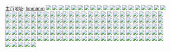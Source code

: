 主页地址: [limmimm](https://weibo.com/u/2876790695) 
![](https://wx4.sinaimg.cn/mw2000/ab7857a7ly1h9pehaqwqtj20rs3h4ajz.jpg) 
![](https://wx4.sinaimg.cn/mw2000/ab7857a7ly1h9o6uf5zuwj20ty0r0dzk.jpg) 
![](https://wx4.sinaimg.cn/mw2000/ab7857a7ly1h9lpda9evjj21yc0wiqhg.jpg) 
![](https://wx4.sinaimg.cn/mw2000/ab7857a7ly1h9bq7pu828j20zk0qon5a.jpg) 
![](https://wx4.sinaimg.cn/mw2000/ab7857a7ly1h9bq7q7b9ij20zk0qok01.jpg) 
![](https://wx4.sinaimg.cn/mw2000/ab7857a7ly1h9bq7qle63j20zk0qown0.jpg) 
![](https://wx4.sinaimg.cn/mw2000/ab7857a7ly1h9bq7rtj3fj20qo0zkthl.jpg) 
![](https://wx4.sinaimg.cn/mw2000/ab7857a7ly1h8wu59lnwfj21hc0u0qi2.jpg) 
![](https://wx4.sinaimg.cn/mw2000/ab7857a7ly1h8ph7f1ve7j21r80sggqt.jpg) 
![](https://wx4.sinaimg.cn/mw2000/ab7857a7ly1h8ph7epb9cj21rk0tagr4.jpg) 
![](https://wx4.sinaimg.cn/mw2000/ab7857a7ly1h8ds90pflzj21sc1sc1kx.jpg) 
![](https://wx4.sinaimg.cn/mw2000/ab7857a7ly1h82mzhfui0j22c0340hdt.jpg) 
![](https://wx4.sinaimg.cn/mw2000/ab7857a7ly1h82mzjrrlfj22c0340b2a.jpg) 
![](https://wx4.sinaimg.cn/mw2000/ab7857a7ly1h82mzlrtuaj22c03401ky.jpg) 
![](https://wx4.sinaimg.cn/mw2000/ab7857a7ly1h82mzmntdoj21sc2ds7wi.jpg) 
![](https://wx4.sinaimg.cn/mw2000/ab7857a7ly1h82mznmi7oj229s2lr1ky.jpg) 
![](https://wx4.sinaimg.cn/mw2000/ab7857a7ly1h82mzoao0oj22c03407wi.jpg) 
![](https://wx4.sinaimg.cn/mw2000/ab7857a7ly1h82mzpn1bbj21o02yoe83.jpg) 
![](https://wx4.sinaimg.cn/mw2000/ab7857a7ly1h82mzgwxxkj21o02yoqv6.jpg) 
![](https://wx4.sinaimg.cn/mw2000/ab7857a7ly1h82mzqpd7zj21o02yob2b.jpg) 
![](https://wx4.sinaimg.cn/mw2000/ab7857a7ly1h7xk5iu9j6j20tu13u476.jpg) 
![](https://wx4.sinaimg.cn/mw2000/ab7857a7ly1h7wupn49pwj20ww1dc7gr.jpg) 
![](https://wx4.sinaimg.cn/mw2000/ab7857a7ly1h7wupnlzv4j20ww1dctkf.jpg) 
![](https://wx4.sinaimg.cn/mw2000/ab7857a7ly1h7wupodrzsj22zm23unpd.jpg) 
![](https://wx4.sinaimg.cn/mw2000/ab7857a7ly1h7wupr2b4gj215i0wwk4i.jpg) 
![](https://wx4.sinaimg.cn/mw2000/ab7857a7ly1h7wupmj37aj21dc0wwk09.jpg) 
![](https://wx4.sinaimg.cn/mw2000/ab7857a7ly1h7wuppftqej235s23unpe.jpg) 
![](https://wx4.sinaimg.cn/mw2000/ab7857a7ly1h7or5qqlbsj22c0340npe.jpg) 
![](https://wx4.sinaimg.cn/mw2000/ab7857a7ly1h7or5siuc8j22c0340npe.jpg) 
![](https://wx4.sinaimg.cn/mw2000/ab7857a7ly1h7or5tx0f9j22dr1sb1ky.jpg) 
![](https://wx4.sinaimg.cn/mw2000/ab7857a7ly1h7eb8jhockj21qz27cnpd.jpg) 
![](https://wx4.sinaimg.cn/mw2000/ab7857a7ly1h755yl52wej22c0340kjm.jpg) 
![](https://wx4.sinaimg.cn/mw2000/ab7857a7ly1h6yw8qefygj22c03404qq.jpg) 
![](https://wx4.sinaimg.cn/mw2000/ab7857a7ly1h6yw8nn1f9j22c03404qs.jpg) 
![](https://wx4.sinaimg.cn/mw2000/ab7857a7ly1h6vc50xw80j20wh1a4dqe.jpg) 
![](https://wx4.sinaimg.cn/mw2000/ab7857a7ly1h6vc58nqxvj22c03401ky.jpg) 
![](https://wx4.sinaimg.cn/mw2000/ab7857a7ly1h6vc51s7g7j20wi1ycq47.jpg) 
![](https://wx4.sinaimg.cn/mw2000/ab7857a7ly1h6vc536d0ij22bz2x1e82.jpg) 
![](https://wx4.sinaimg.cn/mw2000/ab7857a7ly1h6vc572wlpj21hu1x2dn3.jpg) 
![](https://wx4.sinaimg.cn/mw2000/ab7857a7ly1h6vc4zvouej21sc2dqdp2.jpg) 
![](https://wx4.sinaimg.cn/mw2000/ab7857a7ly1h6vc5dmw9ij22c03404qq.jpg) 
![](https://wx4.sinaimg.cn/mw2000/ab7857a7ly1h6vc5cnb4cj22ze23g7dy.jpg) 
![](https://wx4.sinaimg.cn/mw2000/ab7857a7ly1h6vc6a4vafj22bu2w2qv5.jpg) 
![](https://wx4.sinaimg.cn/mw2000/ab7857a7ly1h6nro15iy1j22as2uehdt.jpg) 
![](https://wx4.sinaimg.cn/mw2000/ab7857a7ly1h6kztah7izj225g2bp1ky.jpg) 
![](https://wx4.sinaimg.cn/mw2000/ab7857a7ly1h6kztb2ymzj221w2b4u0x.jpg) 
![](https://wx4.sinaimg.cn/mw2000/ab7857a7ly1h6kztbs3t4j22bz2pu4qp.jpg) 
![](https://wx4.sinaimg.cn/mw2000/ab7857a7ly1h6kztcfftlj22ag2bykjl.jpg) 
![](https://wx4.sinaimg.cn/mw2000/ab7857a7ly1h6j9a69r9cj219a0u078g.jpg) 
![](https://wx4.sinaimg.cn/mw2000/ab7857a7ly1h6j9a6pw3yj21yq2hb1ky.jpg) 
![](https://wx4.sinaimg.cn/mw2000/ab7857a7ly1h6j9a5qo9aj21gu2a2b29.jpg) 
![](https://wx4.sinaimg.cn/mw2000/ab7857a7ly1h6j9a7ftrpj22c01o3hdu.jpg) 
![](https://wx4.sinaimg.cn/mw2000/ab7857a7ly1h5mf3kdgnxj20u00u0do4.jpg) 
![](https://wx4.sinaimg.cn/mw2000/ab7857a7ly1h5mf3klwk7j20tu0tudnb.jpg) 
![](https://wx4.sinaimg.cn/mw2000/ab7857a7ly1h3y3ij5784j21k02c0qv5.jpg) 
![](https://wx4.sinaimg.cn/mw2000/ab7857a7ly1h3y3ildj9qj21k02c0x6p.jpg) 
![](https://wx4.sinaimg.cn/mw2000/ab7857a7ly1h3y3igb6obj22c02c0npe.jpg) 
![](https://wx4.sinaimg.cn/mw2000/ab7857a7ly1h3y3ik142vj22c02ak4qq.jpg) 
![](https://wx4.sinaimg.cn/mw2000/ab7857a7ly1h3y3im0lpaj21xy2c0hdt.jpg) 
![](https://wx4.sinaimg.cn/mw2000/ab7857a7ly1h3y3ptlsmej20tu0tuwpi.jpg) 
![](https://wx4.sinaimg.cn/mw2000/ab7857a7ly1h3u1z1y16zj20yq0qugvi.jpg) 
![](https://wx4.sinaimg.cn/mw2000/ab7857a7ly1h3u1z2e7juj20zj0q2ajr.jpg) 
![](https://wx4.sinaimg.cn/mw2000/ab7857a7ly1h3u1zm432hj20zk0qoape.jpg) 
![](https://wx4.sinaimg.cn/mw2000/ab7857a7ly1h3p80m1fi4j21ny2siqv5.jpg) 
![](https://wx4.sinaimg.cn/mw2000/ab7857a7ly1h3p80o5s1dj21jp2d77wi.jpg) 
![](https://wx4.sinaimg.cn/mw2000/ab7857a7ly1h3j69mq5vcj20ui0u215p.jpg) 
![](https://wx4.sinaimg.cn/mw2000/ab7857a7ly1h2x6v8ex5jj22bm2x6x6p.jpg) 
![](https://wx4.sinaimg.cn/mw2000/ab7857a7ly1h2x6v9z64aj22bm2xh4qq.jpg) 
![](https://wx4.sinaimg.cn/mw2000/ab7857a7ly1h2x6v94pm9j222j2rc4qq.jpg) 
![](https://wx4.sinaimg.cn/mw2000/ab7857a7ly1h2x6vaod81j223w33zqv5.jpg) 
![](https://wx4.sinaimg.cn/mw2000/ab7857a7ly1h2x6v7sie0j226j2xhx6p.jpg) 
![](https://wx4.sinaimg.cn/mw2000/ab7857a7ly1h2x6vbj9l8j22bz33z1ky.jpg) 
![](https://wx4.sinaimg.cn/mw2000/ab7857a7ly1h2lsdz9t7sj21kw2dcnpd.jpg) 
![](https://wx4.sinaimg.cn/mw2000/ab7857a7ly1h2ls3erp3qj22002o0e82.jpg) 
![](https://wx4.sinaimg.cn/mw2000/ab7857a7ly1h2ls3nkwz6j21c02004qp.jpg) 
![](https://wx4.sinaimg.cn/mw2000/ab7857a7ly1h2ls3i0e0pj216w1sc1kx.jpg) 
![](https://wx4.sinaimg.cn/mw2000/ab7857a7ly1h2ls3jqesjj216w1sc1kx.jpg) 
![](https://wx4.sinaimg.cn/mw2000/ab7857a7ly1h2ls3m1oe7j216w1sc1kx.jpg) 
![](https://wx4.sinaimg.cn/mw2000/ab7857a7ly1h2f871gifuj227k2pzqv5.jpg) 
![](https://wx4.sinaimg.cn/mw2000/ab7857a7ly1h2f8741ntgj228b2r47wi.jpg) 
![](https://wx4.sinaimg.cn/mw2000/ab7857a7ly1h2f870m4hzj22bz2yu4qq.jpg) 
![](https://wx4.sinaimg.cn/mw2000/ab7857a7ly1h2f874z7gmj22c03407wi.jpg) 
![](https://wx4.sinaimg.cn/mw2000/ab7857a7ly1h2f876y7j8j22bu2hzqv5.jpg) 
![](https://wx4.sinaimg.cn/mw2000/ab7857a7ly1h2f8766ou8j22c0340e82.jpg) 
![](https://wx4.sinaimg.cn/mw2000/ab7857a7ly1h1yoyug29gj22bl2n7e81.jpg) 
![](https://wx4.sinaimg.cn/mw2000/ab7857a7ly1h1yoytrcuyj222t2d6kjl.jpg) 
![](https://wx4.sinaimg.cn/mw2000/ab7857a7ly1h1oig0ecirj22bp2r0kjl.jpg) 
![](https://wx4.sinaimg.cn/mw2000/ab7857a7ly1h1oig1bx6jj22c02c0npd.jpg) 
![](https://wx4.sinaimg.cn/mw2000/ab7857a7ly1h1oifzeg62j220w26ohdt.jpg) 
![](https://wx4.sinaimg.cn/mw2000/ab7857a7ly1h1oig28l8zj22at31hx6p.jpg) 
![](https://wx4.sinaimg.cn/mw2000/ab7857a7ly1h1oig41q04j21r11z1x3f.jpg) 
![](https://wx4.sinaimg.cn/mw2000/ab7857a7ly1h1oig3azuzj220v2dqkjl.jpg) 
![](https://wx4.sinaimg.cn/mw2000/ab7857a7ly1gsu7l4a1bbj21nm27r4qq.jpg) 
![](https://wx4.sinaimg.cn/mw2000/ab7857a7ly1gsu7l27er9j21qy215qv5.jpg) 
![](https://wx4.sinaimg.cn/mw2000/ab7857a7ly1gsu7lchdlrj21s52947wi.jpg) 
![](https://wx4.sinaimg.cn/mw2000/ab7857a7ly1gsu7l6v62wj21rm2bd4qq.jpg) 
![](https://wx4.sinaimg.cn/mw2000/ab7857a7ly1gsu7la1z67j21t02aeqv5.jpg) 
![](https://wx4.sinaimg.cn/mw2000/ab7857a7ly1gsu7lfjoylj21qz2bze81.jpg) 
![](https://wx4.sinaimg.cn/mw2000/ab7857a7ly1gsu7ldyt0wj21j51z9qt0.jpg) 
![](https://wx4.sinaimg.cn/mw2000/ab7857a7ly1gsu7lhqjlwj21zb2n3kjm.jpg) 
![](https://wx4.sinaimg.cn/mw2000/ab7857a7ly1gsu7llkzukj21ox298x6p.jpg) 
![](https://wx4.sinaimg.cn/mw2000/ab7857a7ly1gsu7lnra5ej21pf275qv5.jpg) 
![](https://wx4.sinaimg.cn/mw2000/ab7857a7ly1gsu7lrn2duj22c02c0hdu.jpg) 
![](https://wx4.sinaimg.cn/mw2000/ab7857a7ly1gsff8kozwwj20tn11ke81.jpg) 
![](https://wx4.sinaimg.cn/mw2000/ab7857a7ly1grsfj8jtboj225l25le88.jpg) 
![](https://wx4.sinaimg.cn/mw2000/ab7857a7ly1grnh0cszuqj22ap26cnph.jpg) 
![](https://wx4.sinaimg.cn/mw2000/ab7857a7ly1gr2k33m3ylj22at2atqvc.jpg) 
![](https://wx4.sinaimg.cn/mw2000/ab7857a7ly1gr2k2r3xolj224w24wkjm.jpg) 
![](https://wx4.sinaimg.cn/mw2000/ab7857a7ly1gr2k36ragfj22c02c0hdv.jpg) 
![](https://wx4.sinaimg.cn/mw2000/ab7857a7ly1gr2k2h3z4gj2294294qv6.jpg) 
![](https://wx4.sinaimg.cn/mw2000/ab7857a7ly1gr2k38rsupj22792797wi.jpg) 
![](https://wx4.sinaimg.cn/mw2000/ab7857a7ly1gr2k3ap3rvj22c02c0x6q.jpg) 
![](https://wx4.sinaimg.cn/mw2000/ab7857a7ly1gqmy6we6w8j223h23h7wm.jpg) 
![](https://wx4.sinaimg.cn/mw2000/ab7857a7ly1gqmy70lksxj21o91qce83.jpg) 
![](https://wx4.sinaimg.cn/mw2000/ab7857a7ly1gqmy7d28a7j22462d5u12.jpg) 
![](https://wx4.sinaimg.cn/mw2000/ab7857a7ly1gqmy760a1rj224n24n7wm.jpg) 
![](https://wx4.sinaimg.cn/mw2000/ab7857a7ly1gqmy7jjj1aj22c02c04qw.jpg) 
![](https://wx4.sinaimg.cn/mw2000/ab7857a7ly1gqmy7stz1ej228h28hkjr.jpg) 
![](https://wx4.sinaimg.cn/mw2000/ab7857a7ly1gqh6rzinuzj220f2gdu14.jpg) 
![](https://wx4.sinaimg.cn/mw2000/ab7857a7ly1gqh6swjvd3j221q2jvkjs.jpg) 
![](https://wx4.sinaimg.cn/mw2000/ab7857a7ly1gqelxzzbx2j21q31q34qt.jpg) 
![](https://wx4.sinaimg.cn/mw2000/ab7857a7ly1gqely11s5oj21qg1qgb29.jpg) 
![](https://wx4.sinaimg.cn/mw2000/ab7857a7ly1gqelxy6iqhj20qw0s343e.jpg) 
![](https://wx4.sinaimg.cn/mw2000/ab7857a7ly1gqely1zjwwj21yb21thdt.jpg) 
![](https://wx4.sinaimg.cn/mw2000/ab7857a7ly1gqely37se0j21zy1zykjl.jpg) 
![](https://wx4.sinaimg.cn/mw2000/ab7857a7ly1gqelxxa9g4j226x26xhdu.jpg) 
![](https://wx4.sinaimg.cn/mw2000/ab7857a7ly1gq7t4aunxej227130lqvg.jpg) 
![](https://wx4.sinaimg.cn/mw2000/ab7857a7ly1gq7t4l81r8j22b7303b2n.jpg) 
![](https://wx4.sinaimg.cn/mw2000/ab7857a7ly1gp6uzqpq0vj21sc1sb1kx.jpg) 
![](https://wx4.sinaimg.cn/mw2000/ab7857a7ly1go7nd6b6jcj21vq1vq1kx.jpg) 
![](https://wx4.sinaimg.cn/mw2000/ab7857a7ly1go7ndd8tp7j21za1zakjl.jpg) 
![](https://wx4.sinaimg.cn/mw2000/ab7857a7ly1gnbq5tqqgkj234033y7wi.jpg) 
![](https://wx4.sinaimg.cn/mw2000/ab7857a7ly1gn8a15dojcj20fi0ex0z9.jpg) 
![](https://wx4.sinaimg.cn/mw2000/ab7857a7ly1gn8a14v109j20s20s61e9.jpg) 
![](https://wx4.sinaimg.cn/mw2000/ab7857a7ly1gm53tz6m9bj21r91r9e3z.jpg) 
![](https://wx4.sinaimg.cn/mw2000/ab7857a7ly1gm53txvpckj21sc1scnm4.jpg) 
![](https://wx4.sinaimg.cn/mw2000/ab7857a7ly1glz1okln6xj226929vqv5.jpg) 
![](https://wx4.sinaimg.cn/mw2000/ab7857a7ly1glz1ojis23j226f297hdu.jpg) 
![](https://wx4.sinaimg.cn/mw2000/ab7857a7ly1gk0v3o4sg9j20u00u00z8.jpg) 
![](https://wx4.sinaimg.cn/mw2000/ab7857a7ly1gk0v3snmfgj21qf1qfx52.jpg) 
![](https://wx4.sinaimg.cn/mw2000/ab7857a7ly1gjmp0nqbl4j21yr2dcnpe.jpg) 
![](https://wx4.sinaimg.cn/mw2000/ab7857a7ly1gjgg3sapltj225627eqv5.jpg) 
![](https://wx4.sinaimg.cn/mw2000/ab7857a7ly1gjgg3uhszfj228l25pnpd.jpg) 
![](https://wx4.sinaimg.cn/mw2000/ab7857a7ly1gjgg3vhld1j21s01s0h2e.jpg) 
![](https://wx4.sinaimg.cn/mw2000/ab7857a7ly1gjgg3wirk4j21uq1upkcm.jpg) 
![](https://wx4.sinaimg.cn/mw2000/ab7857a7ly1gjgg3xjpifj21sc1sc4qp.jpg) 
![](https://wx4.sinaimg.cn/mw2000/ab7857a7ly1gii2b1l54zj21n51n54jm.jpg) 
![](https://wx4.sinaimg.cn/mw2000/ab7857a7ly1gii2b0v4tlj21q91q9qqu.jpg) 
![](https://wx4.sinaimg.cn/mw2000/ab7857a7ly1gii2b31xd6j21sc1sc1kx.jpg) 
